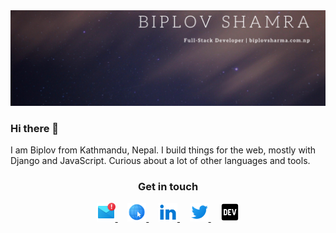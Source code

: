 
<img src='https://raw.githubusercontent.com/beingbiplov/beingbiplov/master/icons/biplov_header1.png' alt='Biplov'/>

### Hi there 👋
I am Biplov from Kathmandu, Nepal. I build things for the web, mostly with Django and JavaScript. Curious about a lot of other languages and tools.

<h3 align='center'> Get in touch </h3>


<div align='center'>  
  <a href = "mailto: sharmabiplov@gmail.com">
    <img width='30' height='30'  src='https://raw.githubusercontent.com/beingbiplov/beingbiplov/master/icons/mailicon.png' alt='email'/>
  </a> &nbsp; &nbsp;
  <a  href = 'https://biplovsharma.com.np/'>
   <img width='30' height='30'  src='https://raw.githubusercontent.com/beingbiplov/beingbiplov/master/icons/interneticon.png' alt='Website'/>
  </a> &nbsp; &nbsp;
  <a  href = 'https://www.linkedin.com/in/beingbiplov/' >
   <img width='30' height='30'  src='https://raw.githubusercontent.com/beingbiplov/beingbiplov/master/icons/linkedinicon.png' alt='LinkedIn'/>
  </a> &nbsp; &nbsp;
  <a  href = 'https://twitter.com/BeingBiplov' >
   <img  width='30' height='30'  src='https://raw.githubusercontent.com/beingbiplov/beingbiplov/master/icons/twittericon.png' alt='Twitter'/>
  </a> &nbsp; &nbsp;
  <a  href = 'https://dev.to/biplov/' >
   <img width='30' height='30'  src='https://raw.githubusercontent.com/beingbiplov/beingbiplov/master/icons/devicon.png' alt='Dev.to'/>
  </a>
</div>


 
  
<!--
**beingbiplov/beingbiplov** is a ✨ _special_ ✨ repository because its `README.md` (this file) appears on your GitHub profile.

Here are some ideas to get you started:

- 🔭 I’m currently working on ...
- 🌱 I’m currently learning ...
- 👯 I’m looking to collaborate on ...
- 🤔 I’m looking for help with ...
- 💬 Ask me about ...
- 📫 How to reach me: ...
- 😄 Pronouns: ...
- ⚡ Fun fact: ...
-->
